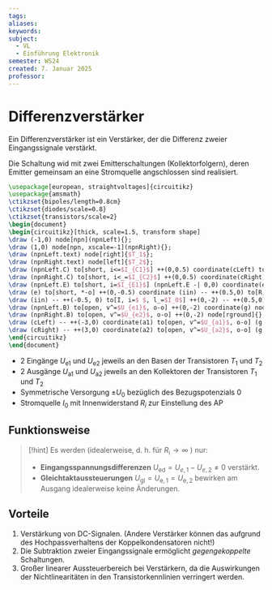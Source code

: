 ```yaml
---
tags: 
aliases: 
keywords: 
subject:
  - VL
  - Einführung Elektronik
semester: WS24
created: 7. Januar 2025
professor:
---
```

 

# Differenzverstärker

Ein Differenzverstärker ist ein Verstärker, der die Differenz zweier Eingangssignale verstärkt. 

Die Schaltung wid mit zwei Emitterschaltungen (Kollektorfolgern), deren Emitter gemeinsam an eine Stromquelle angschlossen sind realisiert.

```tikz
\usepackage[european, straightvoltages]{circuitikz}
\usepackage{amsmath}
\ctikzset{bipoles/length=0.8cm}
\ctikzset{diodes/scale=0.8}
\ctikzset{transistors/scale=2}
\begin{document}
\begin{circuitikz}[thick, scale=1.5, transform shape]
\draw (-1,0) node[npn](npnLeft){};
\draw (1,0) node[npn, xscale=-1](npnRight){};
\draw (npnLeft.text) node[right]{$T_1$};
\draw (npnRight.text) node[left]{$T_2$};
\draw (npnLeft.C) to[short, i<=$I_{C1}$] ++(0,0.5) coordinate(cLeft) to[R, l=$R_C$, *-] ++(0,1) coordinate(v) node[vcc]{$U_0$};
\draw (npnRight.C) to[short, i<_=$I_{C2}$] ++(0,0.5) coordinate(cRight) to[R, l_=$R_C$, *-] ++(0,1) node[vcc]{$U_0$};
\draw (npnLeft.E) to[short, i=$I_{E1}$] (npnLeft.E -| 0,0) coordinate(e) to[short, i<=$I_{E2}$] (npnRight.E);
\draw (e) to[short, *-o] ++(0,-0.5) coordinate (iin) -- ++(0.5,0) to[R,l=$R_i$] ++(0,-2) -- ++(-0.5,0) to[short, o-] ++(0,-0.5) node[vee]{$-U_0$};
\draw (iin) -- ++(-0.5, 0) to[I, i=$ $, l_=$I_0$] ++(0,-2) -- ++(0.5,0);
\draw (npnLeft.B) to[open, v^=$U_{e1}$, o-o] ++(0,-2) coordinate(g) node[rground]{};
\draw (npnRight.B) to[open, v^=$U_{e2}$, o-o] ++(0,-2) node[rground]{};
\draw (cLeft) -- ++(-3,0) coordinate(a1) to[open, v^=$U_{a1}$, o-o] (g -| a1) node[rground]{};
\draw (cRight) -- ++(3,0) coordinate(a2) to[open, v^=$U_{a2}$, o-o] (g -| a2) node[rground]{};
\end{circuitikz}
\end{document}
```

- 2 Eingänge $U_{\mathrm{e}1}$ und $U_{\mathrm{e}2}$ jeweils an den Basen der Transistoren $T_1$ und $T_2$
- 2 Ausgänge $U_{\mathrm{a}1}$ und $U_{\mathrm{a}2}$ jeweils an den Kollektoren der Transistoren $T_1$ und $T_2$
- Symmetrische Versorgung $\pm U_0$ bezüglich des Bezugspotenzials 0
- Stromquelle $I_0$ mit Innenwiderstand $R_{i}$ zur Einstellung des AP

## Funktionsweise

> [!hint] Es werden (idealerweise, d. h. für $R_{\mathrm{i}} \rightarrow \infty$ ) nur:
> - **Eingangsspannungsdifferenzen** $U_{\mathrm{ed}}=U_{e, 1}-U_{e, 2} \neq 0$ verstärkt.
> - **Gleichtaktaussteuerungen** $U_{\mathrm{gl}}=U_{\mathrm{e}, 1}=U_{\mathrm{e}, 2}$ bewirken am Ausgang idealerweise keine Änderungen.

## Vorteile

1. Verstärkung von DC-Signalen. (Andere Verstärker können das aufgrund des Hochpassverhaltens der Koppelkondensatoren nicht!)
2. Die Subtraktion zweier Eingangssignale ermöglicht *gegengekoppelte* Schaltungen.
3. Großer linearer Aussteuerbereich bei Verstärkern, da die Auswirkungen der Nichtlinearitäten in den Transistorkennlinien verringert werden.
